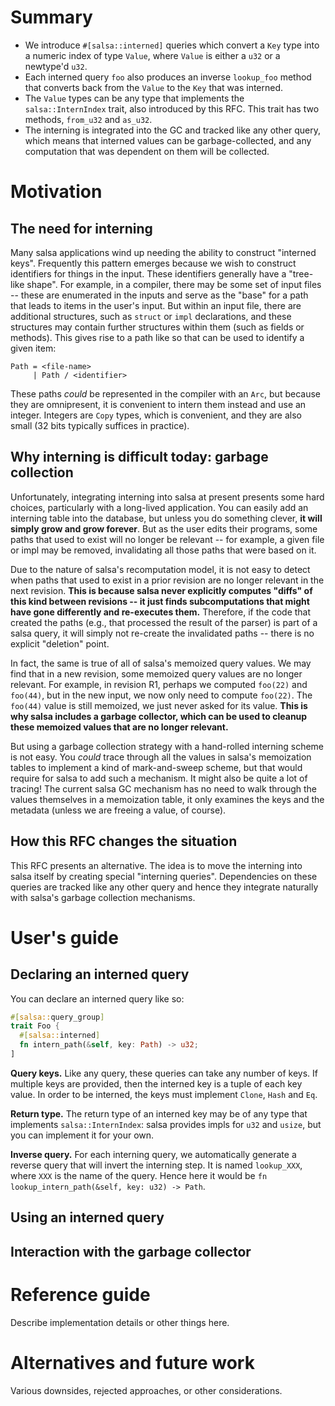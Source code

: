 # Summary

- We introduce `#[salsa::interned]` queries which convert a `Key` type
  into a numeric index of type `Value`, where `Value` is either a
  `u32` or a newtype'd `u32`.
- Each interned query `foo` also produces an inverse `lookup_foo`
  method that converts back from the `Value` to the `Key` that was
  interned.
- The `Value` types can be any type that implements the
  `salsa::InternIndex` trait, also introduced by this RFC. This trait
  has two methods, `from_u32` and `as_u32`.
- The interning is integrated into the GC and tracked like any other
  query, which means that interned values can be garbage-collected,
  and any computation that was dependent on them will be collected.

# Motivation

## The need for interning

Many salsa applications wind up needing the ability to construct
"interned keys". Frequently this pattern emerges because we wish to
construct identifiers for things in the input. These identifiers
generally have a "tree-like shape". For example, in a compiler, there
may be some set of input files -- these are enumerated in the inputs
and serve as the "base" for a path that leads to items in the user's
input. But within an input file, there are additional structures, such
as `struct` or `impl` declarations, and these structures may contain
further structures within them (such as fields or methods). This gives
rise to a path like so that can be used to identify a given item:

```
Path = <file-name>
     | Path / <identifier>
```

These paths *could* be represented in the compiler with an `Arc`, but
because they are omnipresent, it is convenient to intern them instead
and use an integer. Integers are `Copy` types, which is convenient,
and they are also small (32 bits typically suffices in practice).

## Why interning is difficult today: garbage collection

Unfortunately, integrating interning into salsa at present presents
some hard choices, particularly with a long-lived application. You can
easily add an interning table into the database, but unless you do
something clever, **it will simply grow and grow forever**. But as the
user edits their programs, some paths that used to exist will no
longer be relevant -- for example, a given file or impl may be
removed, invalidating all those paths that were based on it. 

Due to the nature of salsa's recomputation model, it is not easy to
detect when paths that used to exist in a prior revision are no longer
relevant in the next revision. **This is because salsa never
explicitly computes "diffs" of this kind between revisions -- it just
finds subcomputations that might have gone differently and re-executes
them.** Therefore, if the code that created the paths (e.g., that
processed the result of the parser) is part of a salsa query, it will
simply not re-create the invalidated paths -- there is no explicit
"deletion" point.

In fact, the same is true of all of salsa's memoized query values. We
may find that in a new revision, some memoized query values are no
longer relevant. For example, in revision R1, perhaps we computed
`foo(22)` and `foo(44)`, but in the new input, we now only need to
compute `foo(22)`. The `foo(44)` value is still memoized, we just
never asked for its value. **This is why salsa includes a garbage
collector, which can be used to cleanup these memoized values that are
no longer relevant.**

But using a garbage collection strategy with a hand-rolled interning
scheme is not easy. You *could* trace through all the values in
salsa's memoization tables to implement a kind of mark-and-sweep
scheme, but that would require for salsa to add such a mechanism. It
might also be quite a lot of tracing! The current salsa GC mechanism has no
need to walk through the values themselves in a memoization table, it only
examines the keys and the metadata (unless we are freeing a value, of course).

## How this RFC changes the situation

This RFC presents an alternative. The idea is to move the interning
into salsa itself by creating special "interning
queries". Dependencies on these queries are tracked like any other
query and hence they integrate naturally with salsa's garbage
collection mechanisms.

# User's guide

## Declaring an interned query

You can declare an interned query like so:

```rust
#[salsa::query_group]
trait Foo {
  #[salsa::interned]
  fn intern_path(&self, key: Path) -> u32;
]
```

**Query keys.** Like any query, these queries can take any number of keys. If multiple
keys are provided, then the interned key is a tuple of each key
value. In order to be interned, the keys must implement `Clone`,
`Hash` and `Eq`. 

**Return type.** The return type of an interned key may be of any type
that implements `salsa::InternIndex`: salsa provides impls for `u32`
and `usize`, but you can implement it for your own.

**Inverse query.** For each interning query, we automatically generate
a reverse query that will invert the interning step. It is named
`lookup_XXX`, where `XXX` is the name of the query. Hence here it
would be `fn lookup_intern_path(&self, key: u32) -> Path`.

## Using an interned query

## Interaction with the garbage collector

# Reference guide

Describe implementation details or other things here.

# Alternatives and future work

Various downsides, rejected approaches, or other considerations.

